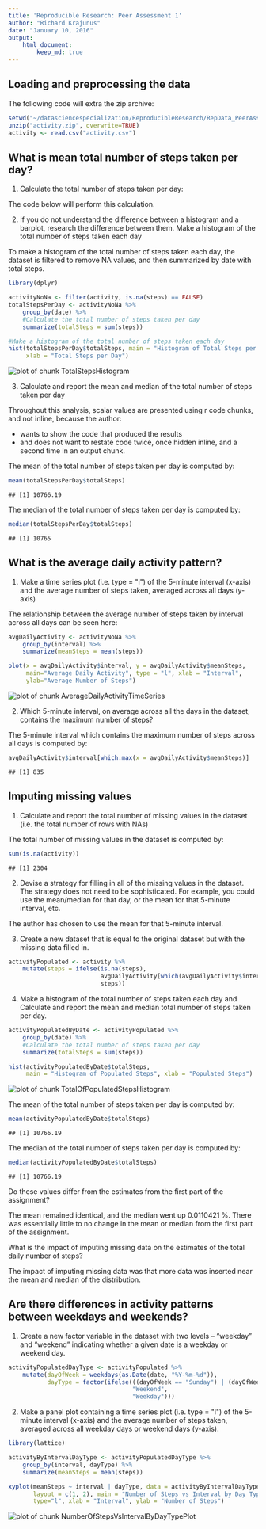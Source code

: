 ```yaml
---
title: 'Reproducible Research: Peer Assessment 1'
author: "Richard Krajunus"
date: "January 10, 2016"
output:
    html_document:
        keep_md: true
---
```



## Loading and preprocessing the data
The following code will extra the zip archive:

```r
setwd("~/datasciencespecialization/ReproducibleResearch/RepData_PeerAssessment1")
unzip("activity.zip", overwrite=TRUE)
activity <- read.csv("activity.csv")
```


## What is mean total number of steps taken per day?
1. Calculate the total number of steps taken per day:

The code below will perform this calculation.

2. If you do not understand the difference between a histogram and a barplot, 
research the difference between them. Make a histogram of the total number of 
steps taken each day

To make a histogram of the total number of steps taken each day, the dataset is
filtered to remove NA values, and then summarized by date with total steps.

```r
library(dplyr)

activityNoNa <- filter(activity, is.na(steps) == FALSE)
totalStepsPerDay <- activityNoNa %>%
    group_by(date) %>%
    #Calculate the total number of steps taken per day
    summarize(totalSteps = sum(steps)) 

#Make a histogram of the total number of steps taken each day
hist(totalStepsPerDay$totalSteps, main = "Histogram of Total Steps per Day",
     xlab = "Total Steps per Day")    
```

![plot of chunk TotalStepsHistogram](figure/TotalStepsHistogram-1.png) 

3. Calculate and report the mean and median of the total number of steps taken 
per day

Throughout this analysis, scalar values are presented using r code 
chunks, and not inline, because the author:

* wants to show the code that produced the results
* and does not want to restate code twice, once hidden inline, and a second time
in an output chunk.

The mean of the total number of steps taken per day is computed by:

```r
mean(totalStepsPerDay$totalSteps)
```

```
## [1] 10766.19
```

The median of the total number of steps taken per day is computed by:

```r
median(totalStepsPerDay$totalSteps)
```

```
## [1] 10765
```


## What is the average daily activity pattern?
1. Make a time series plot (i.e. type = "l") of the 5-minute interval (x-axis) 
and the average number of steps taken, averaged across all days (y-axis)

The relationship between the average number of steps taken by interval across 
all days can be seen here:


```r
avgDailyActivity <- activityNoNa %>%
    group_by(interval) %>%
    summarize(meanSteps = mean(steps))

plot(x = avgDailyActivity$interval, y = avgDailyActivity$meanSteps,
     main="Average Daily Activity", type = "l", xlab = "Interval",
     ylab="Average Number of Steps")
```

![plot of chunk AverageDailyActivityTimeSeries](figure/AverageDailyActivityTimeSeries-1.png) 

2. Which 5-minute interval, on average across all the days in the dataset, 
contains the maximum number of steps?

The 5-minute interval which contains the maximum number of steps across all days
is computed by:

```r
avgDailyActivity$interval[which.max(x = avgDailyActivity$meanSteps)]
```

```
## [1] 835
```


## Imputing missing values
1. Calculate and report the total number of missing values in the dataset (i.e. 
the total number of rows with NAs)

The total number of missing values in the dataset is computed by:

```r
sum(is.na(activity))
```

```
## [1] 2304
```

2. Devise a strategy for filling in all of the missing values in the dataset.
The strategy does not need to be sophisticated. For example, you could use the 
mean/median for that day, or the mean for that 5-minute interval, etc.

The author has chosen to use the mean for that 5-minute interval.

3. Create a new dataset that is equal to the original dataset but with the 
missing data filled in.


```r
activityPopulated <- activity %>%
    mutate(steps = ifelse(is.na(steps),
                          avgDailyActivity[which(avgDailyActivity$interval == interval)]$meanSteps,
                          steps))
```

4. Make a histogram of the total number of steps taken each day and Calculate 
and report the mean and median total number of steps taken per day.


```r
activityPopulatedByDate <- activityPopulated %>%
    group_by(date) %>%
    #Calculate the total number of steps taken per day
    summarize(totalSteps = sum(steps))

hist(activityPopulatedByDate$totalSteps,
     main = "Histogram of Populated Steps", xlab = "Populated Steps")  
```

![plot of chunk TotalOfPopulatedStepsHistogram](figure/TotalOfPopulatedStepsHistogram-1.png) 

The mean of the total number of steps taken per day is computed by:

```r
mean(activityPopulatedByDate$totalSteps)
```

```
## [1] 10766.19
```

The median of the total number of steps taken per day is computed by:

```r
median(activityPopulatedByDate$totalSteps)
```

```
## [1] 10766.19
```

Do these values differ from the estimates from the first part of the assignment?

The mean remained identical, and the median went up 
0.0110421
%.  There was essentially little to no change in the mean or median from the 
first part of the assignment.

What is the impact of imputing missing data on the estimates of the total daily
number of steps?

The impact of imputing missing data was that more data was inserted near the 
mean and median of the distribution.


## Are there differences in activity patterns between weekdays and weekends?
1. Create a new factor variable in the dataset with two levels – “weekday” and 
“weekend” indicating whether a given date is a weekday or weekend day.


```r
activityPopulatedDayType <- activityPopulated %>%
    mutate(dayOfWeek = weekdays(as.Date(date, "%Y-%m-%d")),
           dayType = factor(ifelse(((dayOfWeek == "Sunday") | (dayOfWeek == "Saturday")),
                                   "Weekend",
                                   "Weekday")))
```


2. Make a panel plot containing a time series plot (i.e. type = "l") of the 
5-minute interval (x-axis) and the average number of steps taken, averaged 
across all weekday days or weekend days (y-axis).


```r
library(lattice)

activityByIntervalDayType <- activityPopulatedDayType %>%
    group_by(interval, dayType) %>%
    summarize(meanSteps = mean(steps))

xyplot(meanSteps ~ interval | dayType, data = activityByIntervalDayType, 
       layout = c(1, 2), main = "Number of Steps vs Interval by Day Type",
       type="l", xlab = "Interval", ylab = "Number of Steps")
```

![plot of chunk NumberOfStepsVsIntervalByDayTypePlot](figure/NumberOfStepsVsIntervalByDayTypePlot-1.png) 
